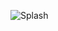 
![Splash](https://github.com/alexmortelsison/Quiz-App-Multiple-Choice/assets/150509106/115d5792-5330-48b4-b5d3-315cd622eb93)
